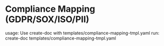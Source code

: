 # Compliance Mapping (GDPR/SOX/ISO/PII)

usage: Use create-doc with templates/compliance-mapping-tmpl.yaml
run: create-doc templates/compliance-mapping-tmpl.yaml
